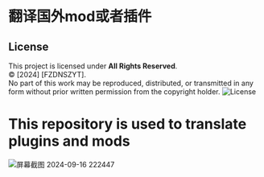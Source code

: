 # 翻译国外mod或者插件
## License

This project is licensed under **All Rights Reserved**.  
© [2024] [FZDNSZYT].  
No part of this work may be reproduced, distributed, or transmitted in any form without prior written permission from the copyright holder.
![License](https://img.shields.io/badge/License-All%20Rights%20Reserved-red.svg)

# This repository is used to translate plugins and mods


![屏幕截图 2024-09-16 222447](https://github.com/user-attachments/assets/c7150019-a508-4ac3-8411-0417e3af50d4)
